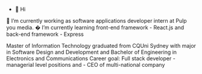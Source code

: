 - 👋 Hi

🔭 I’m currently working as software applications developer intern at Pulp you media. � I’m currently learning front-end framework - React.js and back-end framework - Express

Master of Information Technology graduated from CQUni Sydney with major in Software Design and Development and  Bachelor of Engineering in Electronics and Communications
Career goal: Full stack developer - managerial level positions  and - CEO of multi-national company

<!---
heyitssalman/heyitssalman is a ✨ special ✨ repository because its `README.md` (this file) appears on your GitHub profile.
You can click the Preview link to take a look at your changes.
--->
